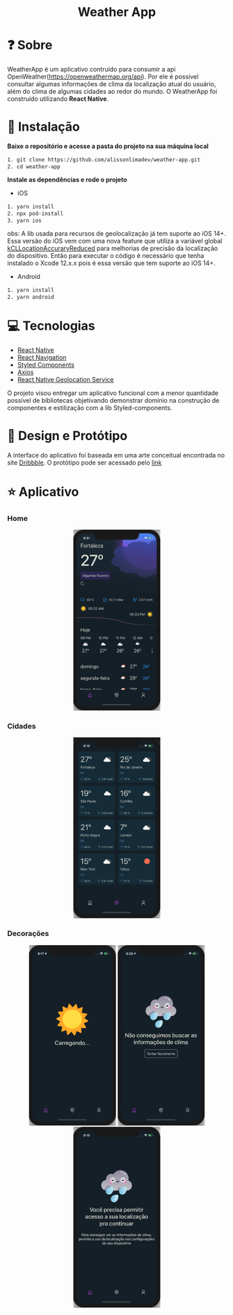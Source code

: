 <div align="center">

<h1>Weather App</h1>

</div>

# :question: Sobre

WeatherApp é um aplicativo contruído para consumir a api OpenWeather(https://openweathermap.org/api). Por ele é possível consultar algumas informações de clima da localização atual do usuário, além do clima de algumas cidades ao redor do mundo.
O WeatherApp foi construído utilizando **React Native**.

# :floppy_disk: Instalação

**Baixe o repositório e acesse a pasta do projeto na sua máquina local**

```
1. git clone https://github.com/alissonlimadev/weather-app.git
2. cd weather-app
```

**Instale as dependências e rode o projeto**<br>
- iOS

```
1. yarn install
2. npx pod-install
3. yarn ios
```
obs: A lib usada para recursos de geolocalização já tem suporte ao iOS 14+. Essa versão do iOS vem com uma nova feature que utiliza a variável global [kCLLocationAccuraryReduced](https://developer.apple.com/documentation/corelocation/kcllocationaccuracyreduced) para melhorias de precisão da localização do dispositivo. Então para executar o código é necessário que tenha instalado o Xcode 12.x.x pois é essa versão que tem suporte ao iOS 14+.


- Android

```
1. yarn install
2. yarn android
```

# :computer: Tecnologias

- [React Native](https://reactnative.dev)
- [React Navigation](https://reactnavigation.org)
- [Styled Components](https://styled-components.com)
- [Axios](https://github.com/axios/axios)
- [React Native Geolocation Service](https://github.com/Agontuk/react-native-geolocation-service)

O projeto visou entregar um aplicativo funcional com a menor quantidade possível de bibliotecas objetivando demonstrar domínio na construção de componentes e estilização com a lib Styled-components.

# :triangular_ruler: Design e Protótipo

A interface do aplicativo foi baseada em uma arte conceitual encontrada no site [Dribbble](https://dribbble.com). O protótipo pode ser acessado pelo [link](https://dribbble.com/shots/15292603-Weather-Conceptual-App-Design)

# :star: Aplicativo

### Home

<div align="center">
<img src="./example/home.png" alt="Index Screen" width="200"/>   
</div>

### Cidades

<div align="center">
<img src="./example/cities.png" alt="Index Screen" width="200"/>    
</div>

### Decorações

<div align="center">
<img src="./example/loading.png" alt="Index Screen" width="200"/>    
<img src="./example/api.png" alt="Index Screen" width="200"/>     
<img src="./example/location.png" alt="Index Screen" width="200"/>     
</div>

</div>
